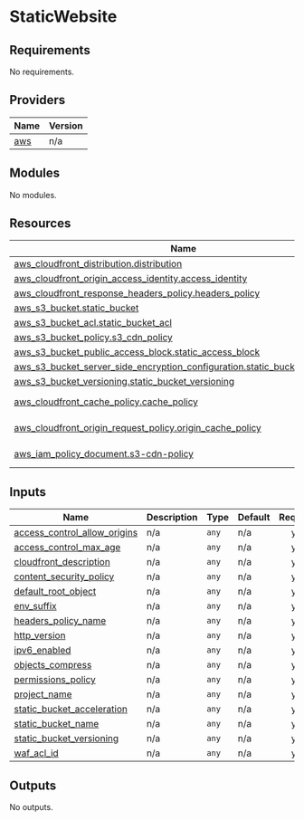 # StaticWebsite

<!-- BEGINNING OF PRE-COMMIT-TERRAFORM DOCS HOOK -->
## Requirements

No requirements.

## Providers

| Name | Version |
|------|---------|
| <a name="provider_aws"></a> [aws](#provider\_aws) | n/a |

## Modules

No modules.

## Resources

| Name | Type |
|------|------|
| [aws_cloudfront_distribution.distribution](https://registry.terraform.io/providers/hashicorp/aws/latest/docs/resources/cloudfront_distribution) | resource |
| [aws_cloudfront_origin_access_identity.access_identity](https://registry.terraform.io/providers/hashicorp/aws/latest/docs/resources/cloudfront_origin_access_identity) | resource |
| [aws_cloudfront_response_headers_policy.headers_policy](https://registry.terraform.io/providers/hashicorp/aws/latest/docs/resources/cloudfront_response_headers_policy) | resource |
| [aws_s3_bucket.static_bucket](https://registry.terraform.io/providers/hashicorp/aws/latest/docs/resources/s3_bucket) | resource |
| [aws_s3_bucket_acl.static_bucket_acl](https://registry.terraform.io/providers/hashicorp/aws/latest/docs/resources/s3_bucket_acl) | resource |
| [aws_s3_bucket_policy.s3_cdn_policy](https://registry.terraform.io/providers/hashicorp/aws/latest/docs/resources/s3_bucket_policy) | resource |
| [aws_s3_bucket_public_access_block.static_access_block](https://registry.terraform.io/providers/hashicorp/aws/latest/docs/resources/s3_bucket_public_access_block) | resource |
| [aws_s3_bucket_server_side_encryption_configuration.static_bucket_encryption](https://registry.terraform.io/providers/hashicorp/aws/latest/docs/resources/s3_bucket_server_side_encryption_configuration) | resource |
| [aws_s3_bucket_versioning.static_bucket_versioning](https://registry.terraform.io/providers/hashicorp/aws/latest/docs/resources/s3_bucket_versioning) | resource |
| [aws_cloudfront_cache_policy.cache_policy](https://registry.terraform.io/providers/hashicorp/aws/latest/docs/data-sources/cloudfront_cache_policy) | data source |
| [aws_cloudfront_origin_request_policy.origin_cache_policy](https://registry.terraform.io/providers/hashicorp/aws/latest/docs/data-sources/cloudfront_origin_request_policy) | data source |
| [aws_iam_policy_document.s3-cdn-policy](https://registry.terraform.io/providers/hashicorp/aws/latest/docs/data-sources/iam_policy_document) | data source |

## Inputs

| Name | Description | Type | Default | Required |
|------|-------------|------|---------|:--------:|
| <a name="input_access_control_allow_origins"></a> [access\_control\_allow\_origins](#input\_access\_control\_allow\_origins) | n/a | `any` | n/a | yes |
| <a name="input_access_control_max_age"></a> [access\_control\_max\_age](#input\_access\_control\_max\_age) | n/a | `any` | n/a | yes |
| <a name="input_cloudfront_description"></a> [cloudfront\_description](#input\_cloudfront\_description) | n/a | `any` | n/a | yes |
| <a name="input_content_security_policy"></a> [content\_security\_policy](#input\_content\_security\_policy) | n/a | `any` | n/a | yes |
| <a name="input_default_root_object"></a> [default\_root\_object](#input\_default\_root\_object) | n/a | `any` | n/a | yes |
| <a name="input_env_suffix"></a> [env\_suffix](#input\_env\_suffix) | n/a | `any` | n/a | yes |
| <a name="input_headers_policy_name"></a> [headers\_policy\_name](#input\_headers\_policy\_name) | n/a | `any` | n/a | yes |
| <a name="input_http_version"></a> [http\_version](#input\_http\_version) | n/a | `any` | n/a | yes |
| <a name="input_ipv6_enabled"></a> [ipv6\_enabled](#input\_ipv6\_enabled) | n/a | `any` | n/a | yes |
| <a name="input_objects_compress"></a> [objects\_compress](#input\_objects\_compress) | n/a | `any` | n/a | yes |
| <a name="input_permissions_policy"></a> [permissions\_policy](#input\_permissions\_policy) | n/a | `any` | n/a | yes |
| <a name="input_project_name"></a> [project\_name](#input\_project\_name) | n/a | `any` | n/a | yes |
| <a name="input_static_bucket_acceleration"></a> [static\_bucket\_acceleration](#input\_static\_bucket\_acceleration) | n/a | `any` | n/a | yes |
| <a name="input_static_bucket_name"></a> [static\_bucket\_name](#input\_static\_bucket\_name) | n/a | `any` | n/a | yes |
| <a name="input_static_bucket_versioning"></a> [static\_bucket\_versioning](#input\_static\_bucket\_versioning) | n/a | `any` | n/a | yes |
| <a name="input_waf_acl_id"></a> [waf\_acl\_id](#input\_waf\_acl\_id) | n/a | `any` | n/a | yes |

## Outputs

No outputs.
<!-- END OF PRE-COMMIT-TERRAFORM DOCS HOOK -->
